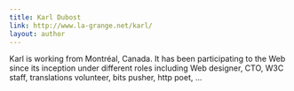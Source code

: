 ```yaml
---
title: Karl Dubost
link: http://www.la-grange.net/karl/
layout: author
---
```


Karl is working from Montréal, Canada. It has been participating to the Web since its inception under different roles including Web designer, CTO, W3C staff, translations volunteer, bits pusher, http poet, ... 